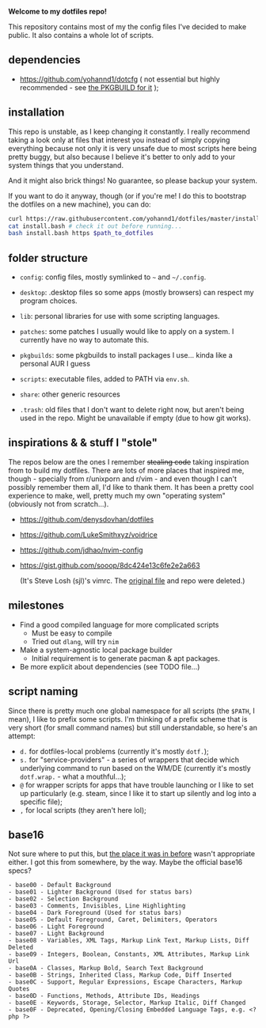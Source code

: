 **Welcome to my dotfiles repo!**

This repository contains most of my the config files I've decided to
make public. It also contains a whole lot of scripts.

## dependencies

- https://github.com/yohannd1/dotcfg ( not essential but highly
recommended - see [the PKGBUILD for it](pkgbuilds/dotcfg.PKGBUILD) );

## installation

This repo is unstable, as I keep changing it constantly. I really
recommend taking a look only at files that interest you instead of
simply copying everything because not only it is very unsafe due to most
scripts here being pretty buggy, but also because I believe it's better
to only add to your system things that you understand.

And it might also brick things! No guarantee, so please backup your
system.

If you want to do it anyway, though (or if you're me! I do this to
bootstrap the dotfiles on a new machine), you can do:

```bash
curl https://raw.githubusercontent.com/yohannd1/dotfiles/master/install.bash > install.bash
cat install.bash # check it out before running...
bash install.bash https $path_to_dotfiles
```

## folder structure

* `config`: config files, mostly symlinked to `~` and `~/.config`.

* `desktop`: .desktop files so some apps (mostly browsers) can respect my program choices.

* `lib`: personal libraries for use with some scripting languages.

* `patches`: some patches I usually would like to apply on a system. I
  currently have no way to automate this.

* `pkgbuilds`: some pkgbuilds to install packages I use... kinda like a
    personal AUR I guess

* `scripts`: executable files, added to PATH via `env.sh`.

* `share`: other generic resources

* `.trash`: old files that I don't want to delete right now, but aren't
  being used in the repo. Might be unavailable if empty (due to how
  git works).

## inspirations & & stuff I "stole"

The repos below are the ones I remember ~~stealing code~~ taking
inspiration from to build my dotfiles. There are lots of more places
that inspired me, though - specially from r/unixporn and r/vim - and
even though I can't possibly remember them all, I'd like to thank them.
It has been a pretty cool experience to make, well, pretty much my own
"operating system" (obviously not from scratch...).

* https://github.com/denysdovhan/dotfiles

* https://github.com/LukeSmithxyz/voidrice

* https://github.com/jdhao/nvim-config

* https://gist.github.com/sooop/8dc424e13c6fe2e2a663

  (It's Steve Losh (sjl)'s vimrc. The [original
  file](https://bitbucket.org/sjl/dotfiles/src/tip/vim/vimrc) and repo
  were deleted.)

## milestones

- Find a good compiled language for more complicated scripts
  - Must be easy to compile
  - Tried out `dlang`, will try `nim`
- Make a system-agnostic local package builder
  - Initial requirement is to generate pacman & apt packages.
- Be more explicit about dependencies (see TODO file...)

## script naming

Since there is pretty much one global namespace for all scripts (the
`$PATH`, I mean), I like to prefix some scripts. I'm thinking of a
prefix scheme that is very short (for small command names) but still
understandable, so here's an attempt:

- `d.` for dotfiles-local problems (currently it's mostly `dotf.`);
- `s.` for "service-providers" - a series of wrappers that decide which
    underlying command to run based on the WM/DE (currently it's mostly
    `dotf.wrap.` - what a mouthful...);
- `@` for wrapper scripts for apps that have trouble launching or I like
    to set up particularly (e.g. steam, since I like it to start up
    silently and log into a specific file);
- `,` for local scripts (they aren't here lol);

## base16

Not sure where to put this, but [the place it was in
before](scripts/gen-res) wasn't appropriate either. I got this from
somewhere, by the way. Maybe the official base16 specs?

```
- base00 - Default Background
- base01 - Lighter Background (Used for status bars)
- base02 - Selection Background
- base03 - Comments, Invisibles, Line Highlighting
- base04 - Dark Foreground (Used for status bars)
- base05 - Default Foreground, Caret, Delimiters, Operators
- base06 - Light Foreground
- base07 - Light Background
- base08 - Variables, XML Tags, Markup Link Text, Markup Lists, Diff Deleted
- base09 - Integers, Boolean, Constants, XML Attributes, Markup Link Url
- base0A - Classes, Markup Bold, Search Text Background
- base0B - Strings, Inherited Class, Markup Code, Diff Inserted
- base0C - Support, Regular Expressions, Escape Characters, Markup Quotes
- base0D - Functions, Methods, Attribute IDs, Headings
- base0E - Keywords, Storage, Selector, Markup Italic, Diff Changed
- base0F - Deprecated, Opening/Closing Embedded Language Tags, e.g. <?php ?>
```
